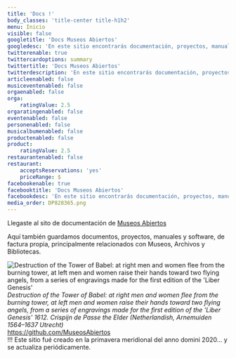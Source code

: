 ```yaml
---
title: 'Docs !'
body_classes: 'title-center title-h1h2'
menu: Inicio
visible: false
googletitle: 'Docs Museos Abiertos'
googledesc: 'En este sitio encontrarás documentación, proyectos, manuales y software, principalmente relacionados con Museos, Archivos y Bibliotecas.'
twitterenable: true
twittercardoptions: summary
twittertitle: 'Docs Museos Abiertos'
twitterdescription: 'En este sitio encontrarás documentación, proyectos, manuales y software, principalmente relacionados con Museos, Archivos y Bibliotecas.'
articleenabled: false
musiceventenabled: false
orgaenabled: false
orga:
    ratingValue: 2.5
orgaratingenabled: false
eventenabled: false
personenabled: false
musicalbumenabled: false
productenabled: false
product:
    ratingValue: 2.5
restaurantenabled: false
restaurant:
    acceptsReservations: 'yes'
    priceRange: $
facebookenable: true
facebooktitle: 'Docs Museos Abiertos'
facebookdesc: 'En este sitio encontrarás documentación, proyectos, manuales y software, principalmente relacionados con Museos, Archivos y Bibliotecas.'
media_order: DP828365.png
---
```


Llegaste al sito de documentación de [Museos Abiertos](https://museosabiertos.org)

Aquí también guardamos documentos, proyectos, manuales y software, de factura propia, principalmente relacionados con Museos, Archivos y Bibliotecas.

![Destruction of the Tower of Babel: at right men and women flee from the burning tower, at left men and women raise their hands toward two flying angels, from a series of engravings made for the first edition of the 'Liber Genesis'
](DP828365.png)
<cite>Destruction of the Tower of Babel: at right men and women flee from the burning tower, at left men and women raise their hands toward two flying angels, from a series of engravings made for the first edition of the 'Liber Genesis' 1612. Crispijn de Passe the Elder (Netherlandish, Arnemuiden 1564–1637 Utrecht)
</cite>
</br>
<i class="fa fa-github fa-2x" aria-hidden="true"></i> https://github.com/MuseosAbiertos
</br>
!!! Este sitio fué creado en la primavera meridional del anno domini 2020... y se actualiza periódicamente. 

